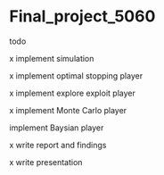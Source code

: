 # Final_project_5060
todo

x implement simulation

x implement optimal stopping player

x implement explore exploit player

x implement Monte Carlo player

implement Baysian player

x write report and findings

x write presentation


